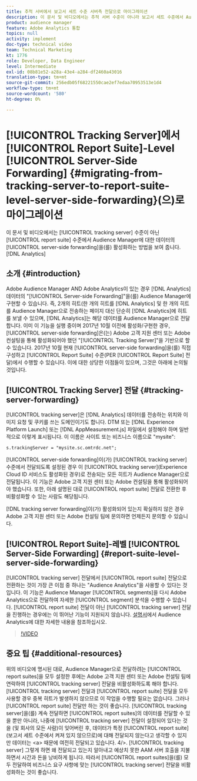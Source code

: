 ```yaml
---
title: 추적 서버에서 보고서 세트 수준 서버측 전달으로 마이그레이션
description: 이 문서 및 비디오에서는 추적 서버 수준이 아니라 보고서 세트 수준에서 Audience Manager으로 Analytics 데이터를 서버측에서 전달하는 방법을 보여 줍니다.
product: audience manager
feature: Adobe Analytics 통합
topics: null
activity: implement
doc-type: technical video
team: Technical Marketing
kt: 1776
role: Developer, Data Engineer
level: Intermediate
exl-id: 08b81e52-a28a-43e4-a284-df2460a43016
translation-type: tm+mt
source-git-commit: 256edb05f68221550cae2ef7edaa70953513e1d4
workflow-type: tm+mt
source-wordcount: '580'
ht-degree: 0%

---
```


# [!UICONTROL Tracking Server]에서 [!UICONTROL Report Suite]-Level [!UICONTROL Server-Side Forwarding] {#migrating-from-tracking-server-to-report-suite-level-server-side-forwarding}(으)로 마이그레이션

이 문서 및 비디오에서는 [!UICONTROL tracking server] 수준이 아닌 [!UICONTROL report suite] 수준에서 Audience Manager에 대한 데이터의 [!UICONTROL server-side forwarding]을(를) 활성화하는 방법을 보여 줍니다.[!DNL Analytics]

## 소개 {#introduction}

Adobe Audience Manager AND Adobe Analytics이 있는 경우 [!DNL Analytics] 데이터의 &quot;[!UICONTROL Server-side Forwarding]&quot;을(를) Audience Manager에 구현할 수 있습니다. 즉, 2개의 히트(한 개의 히트를 [!DNL Analytics] 및 한 개의 히트를 Audience Manager으로 전송하는 페이지 대신 단순히 [!DNL Analytics]에 히트를 보낼 수 있으며, [!DNL Analytics]는 해당 데이터를 Audience Manager으로 전달합니다. 이미 이 기능을 실행 중이며 2017년 10월 이전에 활성화/구현한 경우, [!UICONTROL server-side forwarding]은(는) Adobe 고객 지원 센터 또는 Adobe 컨설팅을 통해 활성화되어야 했던 &quot;[!UICONTROL Tracking Server]&quot;을 기반으로 할 수 있습니다. 2017년 10월 현재 [!UICONTROL server-side forwarding]을(를) 직접 구성하고 [!UICONTROL Report Suite] 수준(PER [!UICONTROL Report Suite] 전달)에서 수행할 수 있습니다. 이에 대한 상당한 이점들이 있으며, 그것은 아래에 논의될 것입니다.

## [!UICONTROL Tracking Server] 전달  {#tracking-server-forwarding}

[!UICONTROL tracking server]은 [!DNL Analytics] 데이터를 전송하는 위치와 이미지 요청 및 쿠키를 쓰는 도메인이기도 합니다. DTM 또는 [!DNL Experience Platform Launch] 또는 [!DNL AppMeasurement.js] 파일에서 설정해야 하며 일반적으로 이렇게 표시됩니다. 이 이름은 사이트 또는 비즈니스 이름으로 &quot;mysite&quot;:

`s.trackingServer = "mysite.sc.omtrdc.net";`

[!UICONTROL server-side forwarding]이(가) [!UICONTROL tracking server] 수준에서 전달되도록 설정된 경우 이 [!UICONTROL tracking server](Experience Cloud ID 서비스도 활성화된 경우)로 전송되는 모든 히트가 Audience Manager으로 전달됩니다. 이 기능은 Adobe 고객 지원 센터 또는 Adobe 컨설팅을 통해 활성화되어야 했습니다. 또한, 아래 설명된 대로 [!UICONTROL report suite] 전달로 전환한 후 비활성화할 수 있는 사람도 해당됩니다.

[!DNL tracking server forwarding]이(가) 활성화되어 있는지 확실하지 않은 경우 Adobe 고객 지원 센터 또는 Adobe 컨설팅 팀에 문의하면 언제든지 문의할 수 있습니다.

## [!UICONTROL Report Suite]-레벨  [!UICONTROL Server-Side Forwarding] {#report-suite-level-server-side-forwarding}

[!UICONTROL tracking server] 전달에서 [!UICONTROL report suite] 전달으로 전환하는 것이 가장 큰 이점 중 하나는 &quot;Audience Analytics&quot;을 사용할 수 있다는 것입니다. 이 기능은 Audience Manager [!UICONTROL segments]을 다시 Adobe Analytics으로 전달하여 자세한 [!UICONTROL segment] 분석을 수행할 수 있습니다. [!UICONTROL report suite] 전달이 아닌 [!UICONTROL tracking server] 전달을 진행하는 경우에는 이 뛰어난 기능이 지원되지 않습니다. [설명서](https://marketing.adobe.com/resources/help/en_US/analytics/audiences/)에서 Audience Analytics에 대한 자세한 내용을 참조하십시오.

>[!VIDEO](https://video.tv.adobe.com/v/23701/?quality=12)

## 중요 팁 {#additional-resources}

위의 비디오에 명시된 대로, Audience Manager으로 전달하려는 [!UICONTROL report suites]을 모두 설정한 후에는 Adobe 고객 지원 센터 또는 Adobe 컨설팅 팀에 연락하여 [!UICONTROL tracking server] 전달을 비활성화하도록 해야 합니다. [!UICONTROL tracking server] 전달과 [!UICONTROL report suite] 전달을 모두 사용할 경우 중복 히트가 발생하지 않으므로 이 작업을 수행할 필요는 없습니다. 그러나 [!UICONTROL report suite] 전달만 하는 것이 좋습니다. [!UICONTROL tracking server]을(를) 계속 전달하면 [!UICONTROL report suites]의 데이터를 전달할 수 있을 뿐만 아니라, 나중에 [!UICONTROL tracking server] 전달이 설정되어 있다는 것을 (및 회사의 모든 사람)이 잊어버린 후, 데이터가 특정 [!UICONTROL report suite](보고서 세트 수준에서 켜져 있지 않으므로)에 대해 전달되지 않는다고 생각할 수 있지만 데이터는 &lt;a> 때문에 여전히 전달되고 있습니다. 4/>. [!UICONTROL tracking server] 그렇게 하면 왜 전달되고 있는지 알아내고 예상치 못한 AAM 서버 호출을 지불하면서 시간과 돈을 낭비하게 됩니다. 따라서 [!UICONTROL report suites]을(를) 모두 전달하여 비즈니스 요구 사항에 맞는 [!UICONTROL tracking server] 전달을 비활성화하는 것이 좋습니다.
